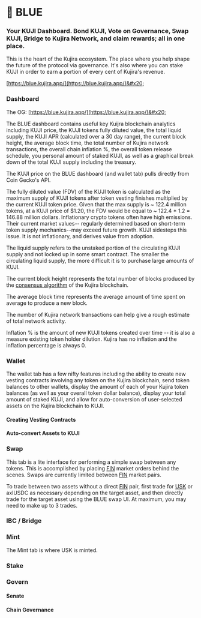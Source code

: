 # 🔷 BLUE

### Your KUJI Dashboard. Bond KUJI, Vote on Governance, Swap KUJI, Bridge to Kujira Network, and claim rewards; all in one place.

This is the heart of the Kujira ecosystem. The place where you help shape the future of the protocol via governance. It's also where you can stake KUJI in order to earn a portion of every cent of Kujira's revenue.

[https://blue.kujira.app/](https://blue.kujira.app/)&#x20;

### Dashboard

The OG: [https://blue.kujira.app/](https://blue.kujira.app/)&#x20;

The BLUE dashboard contains useful key Kuijra blockchain analytics including KUJI price, the KUJI tokens fully diluted value, the total liquid supply, the KUJI APR (calculated over a 30 day range), the current block height, the average block time, the total number of Kujira network transactions,  the overall chain inflation %, the overall token release schedule, you personal amount of staked KUJI, as well as a graphical break down of the total KUJI supply including the treasury.

The KUJI price on the BLUE dashboard (and wallet tab) pulls directly from Coin Gecko's API.&#x20;

The fully diluted value (FDV) of the KUJI token is calculated as the maximum supply of KUJI tokens after token vesting finishes multiplied by the current KUJI token price. Given that the max supply is \~ 122.4 million tokens, at a KUJI price of $1.20, the FDV would be equal to \~ 122.4 \* 1.2 = 146.88 million dollars. Inflationary crypto tokens often have high emissions. Their current market values-- regularly determined based on short-term token supply mechanics--may exceed future growth. KUJI sidesteps this issue. It is not inflationary, and derives value from adoption.

The liquid supply refers to the unstaked portion of the circulating KUJI supply and not locked up in some smart contract. The smaller the circulating liquid supply, the more difficult it is to purchase large amounts of KUJI.

The current block height represents the total number of blocks produced by the [consensus algorithm](../governance/staking/#consensus) of the Kujira blockchain.

The average block time represents the average amount of time spent on average to produce a new block.

The number of Kujira network transactions can help give a rough estimate of total network activity.

Inflation % is the amount of new KUJI tokens created over time -- it is also a measure existing token holder dilution. Kujira has no inflation and the inflation percentage is always 0.

### Wallet

The wallet tab has a few nifty features including the ability to create new vesting contracts involving any token on the Kujira blockchain, send token balances to other wallets, display the amount of each of your Kujira token balances (as well as your overall token dollar balance), display your total amount of staked KUJI, and allow for auto-conversion of user-selected assets on the Kujira blockchain to KUJI.

#### Creating Vesting Contracts

#### Auto-convert Assets to KUJI

### Swap

This tab is a lite interface for performing a simple swap between any tokens. This is accomplished by placing [FIN](fin/) market orders behind the scenes. Swaps are currently limited between [FIN](fin/) market pairs.

To trade between two assets without a direct [FIN](fin/) pair, first trade for [USK](usk-stablecoin.md) or axlUSDC as necessary depending on the target asset, and then directly trade for the target asset using the BLUE swap UI. At maximum, you may need to make up to 3 trades.

### IBC / Bridge

### Mint

The Mint tab is where USK is minted.&#x20;

### Stake

### Govern

#### Senate

#### Chain Governance
